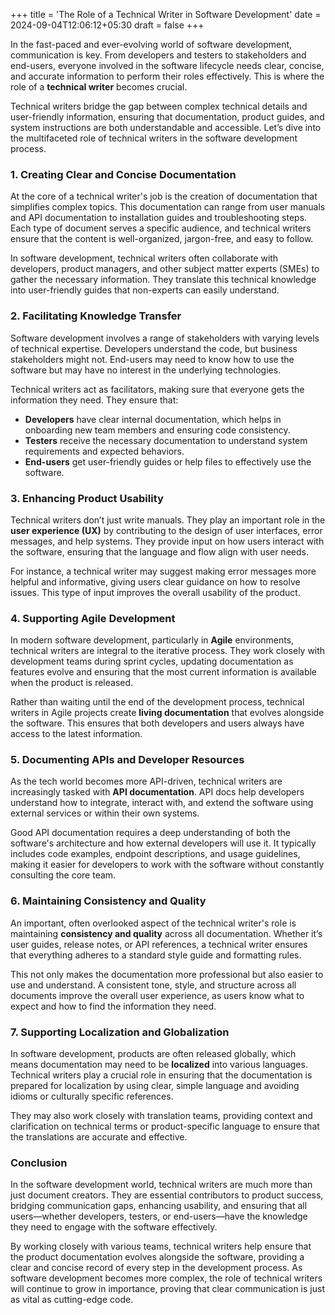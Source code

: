 +++
title = 'The Role of a Technical Writer in Software Development'
date = 2024-09-04T12:06:12+05:30
draft = false
+++

In the fast-paced and ever-evolving world of software development, communication is key. From developers and testers to stakeholders and end-users, everyone involved in the software lifecycle needs clear, concise, and accurate information to perform their roles effectively. This is where the role of a **technical writer** becomes crucial. 

Technical writers bridge the gap between complex technical details and user-friendly information, ensuring that documentation, product guides, and system instructions are both understandable and accessible. Let’s dive into the multifaceted role of technical writers in the software development process.

### 1. **Creating Clear and Concise Documentation**
At the core of a technical writer's job is the creation of documentation that simplifies complex topics. This documentation can range from user manuals and API documentation to installation guides and troubleshooting steps. Each type of document serves a specific audience, and technical writers ensure that the content is well-organized, jargon-free, and easy to follow.

In software development, technical writers often collaborate with developers, product managers, and other subject matter experts (SMEs) to gather the necessary information. They translate this technical knowledge into user-friendly guides that non-experts can easily understand.

### 2. **Facilitating Knowledge Transfer**
Software development involves a range of stakeholders with varying levels of technical expertise. Developers understand the code, but business stakeholders might not. End-users may need to know how to use the software but may have no interest in the underlying technologies.

Technical writers act as facilitators, making sure that everyone gets the information they need. They ensure that:
- **Developers** have clear internal documentation, which helps in onboarding new team members and ensuring code consistency.
- **Testers** receive the necessary documentation to understand system requirements and expected behaviors.
- **End-users** get user-friendly guides or help files to effectively use the software.

### 3. **Enhancing Product Usability**
Technical writers don’t just write manuals. They play an important role in the **user experience (UX)** by contributing to the design of user interfaces, error messages, and help systems. They provide input on how users interact with the software, ensuring that the language and flow align with user needs.

For instance, a technical writer may suggest making error messages more helpful and informative, giving users clear guidance on how to resolve issues. This type of input improves the overall usability of the product.

### 4. **Supporting Agile Development**
In modern software development, particularly in **Agile** environments, technical writers are integral to the iterative process. They work closely with development teams during sprint cycles, updating documentation as features evolve and ensuring that the most current information is available when the product is released.

Rather than waiting until the end of the development process, technical writers in Agile projects create **living documentation** that evolves alongside the software. This ensures that both developers and users always have access to the latest information.

### 5. **Documenting APIs and Developer Resources**
As the tech world becomes more API-driven, technical writers are increasingly tasked with **API documentation**. API docs help developers understand how to integrate, interact with, and extend the software using external services or within their own systems. 

Good API documentation requires a deep understanding of both the software's architecture and how external developers will use it. It typically includes code examples, endpoint descriptions, and usage guidelines, making it easier for developers to work with the software without constantly consulting the core team.

### 6. **Maintaining Consistency and Quality**
An important, often overlooked aspect of the technical writer's role is maintaining **consistency and quality** across all documentation. Whether it’s user guides, release notes, or API references, a technical writer ensures that everything adheres to a standard style guide and formatting rules.

This not only makes the documentation more professional but also easier to use and understand. A consistent tone, style, and structure across all documents improve the overall user experience, as users know what to expect and how to find the information they need.

### 7. **Supporting Localization and Globalization**
In software development, products are often released globally, which means documentation may need to be **localized** into various languages. Technical writers play a crucial role in ensuring that the documentation is prepared for localization by using clear, simple language and avoiding idioms or culturally specific references.

They may also work closely with translation teams, providing context and clarification on technical terms or product-specific language to ensure that the translations are accurate and effective.

### Conclusion
In the software development world, technical writers are much more than just document creators. They are essential contributors to product success, bridging communication gaps, enhancing usability, and ensuring that all users—whether developers, testers, or end-users—have the knowledge they need to engage with the software effectively.

By working closely with various teams, technical writers help ensure that the product documentation evolves alongside the software, providing a clear and concise record of every step in the development process. As software development becomes more complex, the role of technical writers will continue to grow in importance, proving that clear communication is just as vital as cutting-edge code.